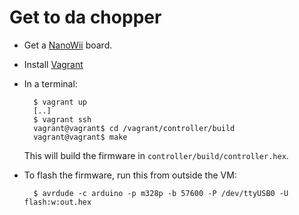 # Get to da chopper

- Get a [NanoWii](http://www.hobbyking.com/hobbyking/store/__22322__multiwii_nanowii_atmega32u4_micro_flight_controller_usb_gyro_acc.html) board.

- Install [Vagrant](https://www.vagrantup.com/)
- In a terminal:

        $ vagrant up
        [..]
        $ vagrant ssh
        vagrant@vagrant$ cd /vagrant/controller/build
        vagrant@vagrant$ make

  This will build the firmware in `controller/build/controller.hex`.
- To flash the firmware, run this from outside the VM:

        $ avrdude -c arduino -p m328p -b 57600 -P /dev/ttyUSB0 -U flash:w:out.hex
